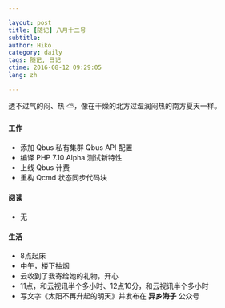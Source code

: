 ```yaml
---

layout: post  
title: [随记] 八月十二号  
subtitle:   
author: Hiko  
category: daily
tags: 随记, 日记  
ctime: 2016-08-12 09:29:05  
lang: zh  

---
```


透不过气的闷、热 ⛅️，像在干燥的北方过湿润闷热的南方夏天一样。

#### 工作

- 添加 Qbus 私有集群 Qbus API 配置
- 编译 PHP 7.10 Alpha 测试新特性
- 上线 Qbus 计费
- 重构 Qcmd 状态同步代码块


#### 阅读

- 无

#### 生活

- 8点起床
- 中午，楼下抽烟
- 云收到了我寄给她的礼物，开心
- 11点，和云视讯半个多小时、12点10分，和云视讯半个多小时
- 写文字《太阳不再升起的明天》并发布在 **异乡海子** 公众号

